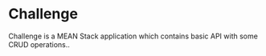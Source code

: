 # Challenge
Challenge is a MEAN Stack application which contains basic API with some CRUD operations..

